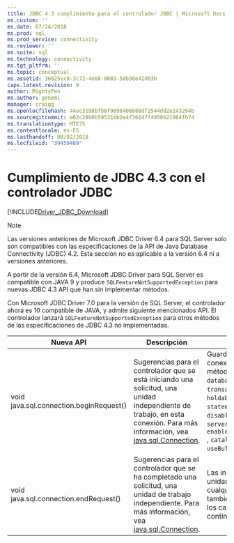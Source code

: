 ```yaml
---
title: JDBC 4.3 cumplimiento para el controlador JDBC | Microsoft Docs
ms.custom: ''
ms.date: 07/24/2018
ms.prod: sql
ms.prod_service: connectivity
ms.reviewer: ''
ms.suite: sql
ms.technology: connectivity
ms.tgt_pltfrm: ''
ms.topic: conceptual
ms.assetid: 36025ec0-3c72-4e68-8083-58b38e42d03b
caps.latest.revision: 9
author: MightyPen
ms.author: genemi
manager: craigg
ms.openlocfilehash: 44ec3198bfb6f9898406688df2544dd2e243294b
ms.sourcegitcommit: e02c28b0b59531bb2e4f361d7f4950b21904fb74
ms.translationtype: MTE75
ms.contentlocale: es-ES
ms.lasthandoff: 08/02/2018
ms.locfileid: "39459489"
---
```

# <a name="jdbc-43-compliance-for-the-jdbc-driver"></a>Cumplimiento de JDBC 4.3 con el controlador JDBC

[!INCLUDE[Driver_JDBC_Download](../../includes/driver_jdbc_download.md)]

> [!NOTE]  
> Las versiones anteriores de Microsoft JDBC Driver 6.4 para SQL Server solo son compatibles con las especificaciones de la API de Java Database Connectivity (JDBC) 4.2. Esta sección no es aplicable a la versión 6.4 ni a versiones anteriores.

A partir de la versión 6.4, Microsoft JDBC Driver para SQL Server es compatible con JAVA 9 y produce `SQLFeatureNotSupportedException` para nuevas JDBC 4.3 API que han sin implementar métodos.

Con Microsoft JDBC Driver 7.0 para la versión de SQL Server, el controlador ahora es 10 compatible de JAVA, y admite siguiente mencionados API. El controlador lanzará `SQLFeatureNotSupportedException` para otros métodos de las especificaciones de JDBC 4.3 no implementadas.

|Nueva API|Descripción|Implementación importante|  
|-----------------|-----------------|-------------------------------|  
|void java.sql.connection.beginRequest()|Sugerencias para el controlador que se está iniciando una solicitud, una unidad independiente de trabajo, en esta conexión. Para más información, vea [java.sql.Connection](https://docs.oracle.com/javase/9/docs/api/java/sql/Connection.html#beginRequest--).|Guarda los valores de los campos de conexión son modificables a través de métodos de la API públicos: `databaseAutoCommitMode`, `transactionIsolationLevel`, `networkTimeout`, `holdability`, `sendTimeAsDatetime`, `statementPoolingCacheSize`, `disableStatementPooling`, `serverPreparedStatementDiscardThreshold`, `enablePrepareOnFirstPreparedStatementCall `, `catalogName`, `sqlWarnings`, `useBulkCopyForBatchInsert `.|
|void java.sql.connection.endRequest()|Sugerencias para el controlador que se ha completado una solicitud, una unidad de trabajo independiente. Para más información, vea [java.sql.Connection](https://docs.oracle.com/javase/9/docs/api/java/sql/Connection.html#endRequest--).|Las instrucciones que se crean durante la unidad de trabajo se cierra y revierte cualquier transacción abierta. El método también revierte los cambios realizados en los campos de conexión que se indican a continuación.|
